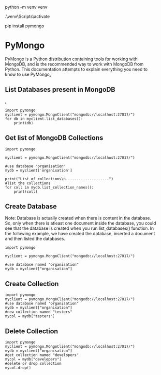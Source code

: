
python -m venv venv

.\venv\Scripts\activate


pip install pymongo


# PyMongo

PyMongo is a Python distribution containing tools for working with MongoDB, and is the recommended way to work with MongoDB from Python. This documentation attempts to explain everything you need to know to use PyMongo[.](https://pymongo.readthedocs.io/en/stable/examples/index.html)


##  List Databases present in MongoDB
[.](https://pythonexamples.org/python-mongodb-list-databases/)
```
import pymongo
myclient = pymongo.MongoClient("mongodb://localhost:27017/")
for db in myclient.list_databases():
    print(db)
```

## Get list of MongoDB Collections
```
import pymongo

myclient = pymongo.MongoClient("mongodb://localhost:27017/")

#use database "organisation"
mydb = myclient['organisation']

print("List of collections\n--------------------")
#list the collections
for coll in mydb.list_collection_names():
    print(coll)

```

## Create Database
Note: Database is actually created when there is content in the database. So, only when there is atleast one document inside the database, you could see that the database is created when you run list_databases() function. In the following example, we have created the database, inserted a document and then listed the databases.
```
import pymongo

myclient = pymongo.MongoClient("mongodb://localhost:27017/")

#use database named "organisation"
mydb = myclient["organisation"]
```


## Create Collection
```
import pymongo
myclient = pymongo.MongoClient("mongodb://localhost:27017/")
#use database named "organisation"
mydb = myclient["organisation"]
#new collection named "testers"
mycol = mydb["testers"]
```

## Delete Collection

```
import pymongo
myclient = pymongo.MongoClient("mongodb://localhost:27017/")
mydb = myclient["organisation"]
#get collection named "developers"
mycol = mydb["developers"]
#delete or drop collection
mycol.drop()
```
